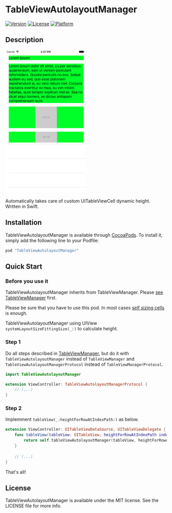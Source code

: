 # TableViewAutolayoutManager

[![Version](https://img.shields.io/cocoapods/v/TableViewAutolayoutManager.svg?style=flat)](http://cocoapods.org/pods/TableViewAutolayoutManager)
[![License](https://img.shields.io/cocoapods/l/TableViewAutolayoutManager.svg?style=flat)](http://cocoapods.org/pods/TableViewAutolayoutManager)
[![Platform](https://img.shields.io/cocoapods/p/TableViewAutolayoutManager.svg?style=flat)](http://cocoapods.org/pods/TableViewAutolayoutManager)

## Description

<img src="/Demo/screenshot1.png" width="250">

Automatically takes care of custom UITableViewCell dynamic height. Written in Swift.

## Installation

TableViewAutolayoutManager is available through [CocoaPods](http://cocoapods.org). To install
it, simply add the following line to your Podfile:

```ruby
pod "TableViewAutolayoutManager"
```

## Quick Start

### Before you use it

TableViewAutolayoutManager inherits from TableViewManager. Please [see TableViewManager](https://github.com/arturjaworski/TableViewManager) first.

Please be sure that you have to use this pod. In most cases [self sizing cells](https://developer.apple.com/library/ios/documentation/UserExperience/Conceptual/AutolayoutPG/WorkingwithSelf-SizingTableViewCells.html) is enough.

TableViewAutolayoutManager using UIView `systemLayoutSizeFittingSize(_:)` to calculate height.

### Step 1

Do all steps described in [TableViewManager](https://github.com/arturjaworski/TableViewManager), but do it with `TableViewAutolayoutManager` instead of `TableViewManager` and `TableViewAutolayoutManagerProtocol` instead of `TableViewManagerProtocol`.

```swift
import TableViewAutolayoutManager
```

```swift
extension ViewController: TableViewAutolayoutManagerProtocol {
    // (...)
}
```

### Step 2

Implemment `tableView(_:heightForRowAtIndexPath:)` as below.

```swift
extension ViewController: UITableViewDataSource, UITableViewDelegate {
    func tableView(tableView: UITableView, heightForRowAtIndexPath indexPath: NSIndexPath) -> CGFloat {
        return self.tableViewAutolayoutManager(tableView, heightForRowAtIndexPath: indexPath)
    }

    // (...)
}
```

That's all!

## License

TableViewAutolayoutManager is available under the MIT license. See the LICENSE file for more info.
